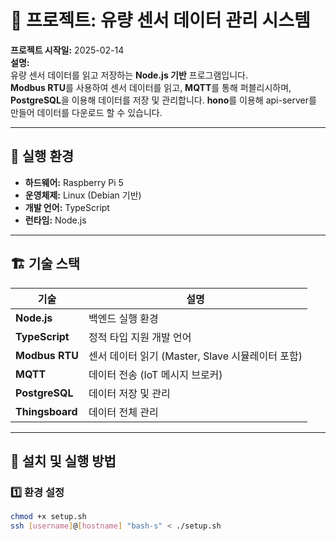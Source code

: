 # 📌 프로젝트: 유량 센서 데이터 관리 시스템

**프로젝트 시작일:** 2025-02-14  
**설명:**  
유량 센서 데이터를 읽고 저장하는 **Node.js 기반** 프로그램입니다.  
**Modbus RTU**를 사용하여 센서 데이터를 읽고, **MQTT**를 통해 퍼블리시하며,  
**PostgreSQL**을 이용해 데이터를 저장 및 관리합니다.
**hono**를 이용해 api-server를 만들어 데이터를 다운로드 할 수 있습니다.

---

## 🔧 **실행 환경**

- **하드웨어:** Raspberry Pi 5
- **운영체제:** Linux (Debian 기반)
- **개발 언어:** TypeScript
- **런타임:** Node.js

---

## 🏗 **기술 스택**

| 기술            | 설명                                             |
| --------------- | ------------------------------------------------ |
| **Node.js**     | 백엔드 실행 환경                                 |
| **TypeScript**  | 정적 타입 지원 개발 언어                         |
| **Modbus RTU**  | 센서 데이터 읽기 (Master, Slave 시뮬레이터 포함) |
| **MQTT**        | 데이터 전송 (IoT 메시지 브로커)                  |
| **PostgreSQL**  | 데이터 저장 및 관리                              |
| **Thingsboard** | 데이터 전체 관리                                 |

---

## 🚀 **설치 및 실행 방법**

### **1️⃣ 환경 설정**

```sh
chmod +x setup.sh
ssh [username]@[hostname] "bash-s" < ./setup.sh
```
